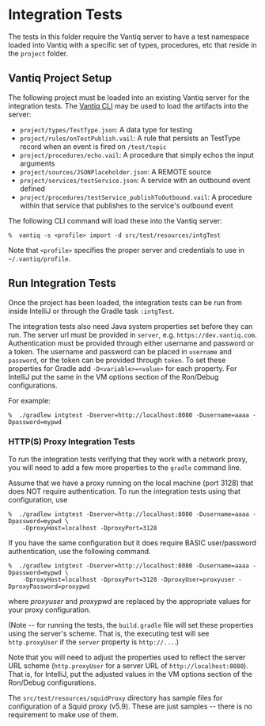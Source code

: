 # Integration Tests

The tests in this folder require the Vantiq server to have a test namespace
loaded into Vantiq with a specific set of types, procedures, etc that
reside in the `project` folder.

## Vantiq Project Setup

The following project must be loaded into an existing Vantiq server for the integration tests.  The
[Vantiq CLI](https://dev.vantiq.com/ui/ide/index.html#/resources) may be used
to load the artifacts into the server:

* `project/types/TestType.json`: A data type for testing
* `project/rules/onTestPublish.vail`: A rule that persists an TestType record when an event is fired on `/test/topic`
* `project/procedures/echo.vail`: A procedure that simply echos the input arguments
* `project/sources/JSONPlaceholder.json`: A REMOTE source
* `project/services/testService.json`: A service with an outbound event defined
* `project/procedures/testService_publishToOutbound.vail`: A procedure within that service that publishes to the
service's outbound event

The following CLI command will load these into the Vantiq server:

    %  vantiq -s <profile> import -d src/test/resources/intgTest

Note that `<profile>` specifies the proper server and credentials to use
in `~/.vantiq/profile`.

## Run Integration Tests

Once the project has been loaded, the integration tests can be run from inside IntelliJ or through the Gradle task 
`:intgTest`.

The integration tests also need Java system properties set before they can run. The server url must be provided in 
`server`, e.g. `https://dev.vantiq.com`. Authentication must be provided through either username and password or a
token. The username and password can be placed in `username` and `password`, or the token can be provided through
`token`. To set these properties for Gradle add `-D<variable>=<value>` for each property. For IntelliJ put the same in
the VM options section of the Ron/Debug configurations.

For example:  

    %  ./gradlew intgtest -Dserver=http://localhost:8080 -Dusername=aaaa -Dpassword=mypwd 

### HTTP(S) Proxy Integration Tests

To run the integration tests verifying that they work with a network proxy, you will need
to add a few more properties to the `gradle` command line.

Assume that we have a proxy running on the local machine (port 3128) that does NOT
require authentication. To run the integration tests using that configuration, use

```shell
%  ./gradlew intgtest -Dserver=http://localhost:8080 -Dusername=aaaa -Dpassword=mypwd \
    -DproxyHost=localhost -DproxyPort=3128
```

If you have the same configuration but it does require BASIC user/password authentication, use
the following command.

```shell
%  ./gradlew intgtest -Dserver=http://localhost:8080 -Dusername=aaaa -Dpassword=mypwd \
    -DproxyHost=localhost -DproxyPort=3128 -DproxyUser=proxyuser -DproxyPassword=proxypwd
```

where _proxyuser_ and _proxypwd_ are replaced by the appropriate
values for your proxy configuration.

(Note -- for running the tests, the `build.gradle` file will set these
properties using the server's scheme.  That is, the executing test
will see `http.proxyUser` if the `server` property is `http://...`.)

Note that you will need to adjust the properties used to reflect the server URL scheme
(`http.proxyUser` for a server URL of `http://localhost:8080`). That is, for IntelliJ,
put the adjusted values in the VM options section of the Ron/Debug configurations.

The `src/test/resources/squidProxy` directory has sample files for configuration of a Squid proxy (v5.9).
These are just samples -- there is no requirement to make use of them.
